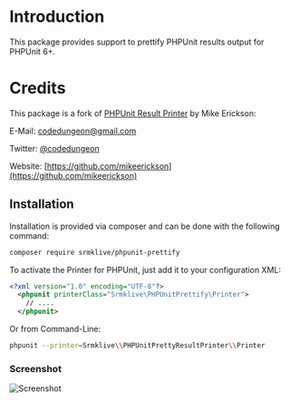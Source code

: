 # Introduction

This package provides support to prettify PHPUnit results output for PHPUnit 6+. 

# Credits

This package is a fork of [PHPUnit Result Printer](https://packagist.org/packages/codedungeon/phpunit-result-printer) by Mike Erickson:

E-Mail: [codedungeon@gmail.com](mailto:codedungeon@gmail.com)

Twitter: [@codedungeon](http://twitter.com/codedungeon)

Website: [https://github.com/mikeerickson](https://github.com/mikeerickson) 

## Installation

Installation is provided via composer and can be done with the following command:

```bash
composer require srmklive/phpunit-prettify
```

To activate the Printer for PHPUnit, just add it to your configuration XML:

  ```xml
  <?xml version="1.0" encoding="UTF-8"?>
    <phpunit printerClass="Srmklive\PHPUnitPrettify\Printer">
      // ....
    </phpunit>
  ```

Or from Command-Line:

  ```bash
  phpunit --printer=Srmklive\\PHPUnitPrettyResultPrinter\\Printer
  ```

### Screenshot

![Screenshot](https://github.com/srmklive/phpunit-prettify-result-printer/blob/master/sample.png)

